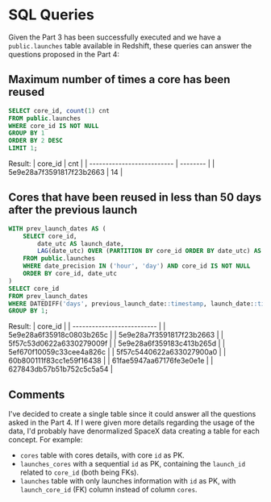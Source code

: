 # SQL Queries
Given the Part 3 has been successfully executed and we have a `public.launches` table available in Redshift, these queries can answer the questions proposed in the Part 4:

## Maximum number of times a core has been reused
```sql
SELECT core_id, count(1) cnt
FROM public.launches
WHERE core_id IS NOT NULL
GROUP BY 1
ORDER BY 2 DESC
LIMIT 1;
```
Result:
| core_id                    | cnt      |
| -------------------------- | -------- |
| 5e9e28a7f3591817f23b2663   | 14       |


## Cores that have been reused in less than 50 days after the previous launch
```sql
WITH prev_launch_dates AS (
    SELECT core_id,
        date_utc AS launch_date,
        LAG(date_utc) OVER (PARTITION BY core_id ORDER BY date_utc) AS previous_launch_date
    FROM public.launches
    WHERE date_precision IN ('hour', 'day') AND core_id IS NOT NULL
    ORDER BY core_id, date_utc
)
SELECT core_id
FROM prev_launch_dates
WHERE DATEDIFF('days', previous_launch_date::timestamp, launch_date::timestamp) < 50
GROUP BY 1;
```
Result:
| core_id                    |
| -------------------------- |
| 5e9e28a6f35918c0803b265c   |
| 5e9e28a7f3591817f23b2663   |
| 5f57c53d0622a6330279009f   |
| 5e9e28a6f359183c413b265d   |
| 5ef670f10059c33cee4a826c   |
| 5f57c5440622a633027900a0   |
| 60b800111f83cc1e59f16438   |
| 61fae5947aa67176fe3e0e1e   |
| 627843db57b51b752c5c5a54   |

## Comments
I've decided to create a single table since it could answer all the questions asked in the Part 4.
If I were given more details regarding the usage of the data, I'd probably have denormalized SpaceX data creating a table for each concept.
For example:
- `cores` table with cores details, with core `id` as PK.
- `launches_cores` with a sequential `id` as PK, containing the `launch_id` related to `core_id` (both being FKs).
- `launches` table with only launches information with `id` as PK, with `launch_core_id` (FK) column instead of column `cores`.
